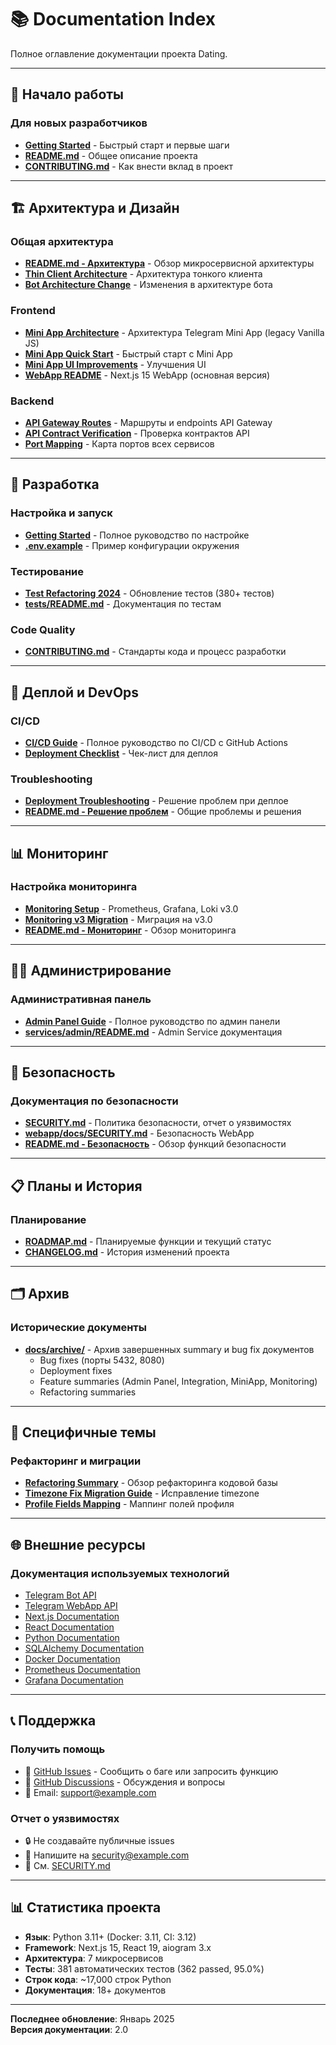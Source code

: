 # 📚 Documentation Index

Полное оглавление документации проекта Dating.

---

## 🚀 Начало работы

### Для новых разработчиков
- **[Getting Started](GETTING_STARTED.md)** - Быстрый старт и первые шаги
- **[README.md](../README.md)** - Общее описание проекта
- **[CONTRIBUTING.md](../CONTRIBUTING.md)** - Как внести вклад в проект

---

## 🏗️ Архитектура и Дизайн

### Общая архитектура
- **[README.md - Архитектура](../README.md#архитектура)** - Обзор микросервисной архитектуры
- **[Thin Client Architecture](THIN_CLIENT_ARCHITECTURE.md)** - Архитектура тонкого клиента
- **[Bot Architecture Change](BOT_ARCHITECTURE_CHANGE.md)** - Изменения в архитектуре бота

### Frontend
- **[Mini App Architecture](MINIAPP_ARCHITECTURE.md)** - Архитектура Telegram Mini App (legacy Vanilla JS)
- **[Mini App Quick Start](MINIAPP_QUICK_START.md)** - Быстрый старт с Mini App
- **[Mini App UI Improvements](MINIAPP_UI_IMPROVEMENTS.md)** - Улучшения UI
- **[WebApp README](../webapp/README.md)** - Next.js 15 WebApp (основная версия)

### Backend
- **[API Gateway Routes](API_GATEWAY_ROUTES.md)** - Маршруты и endpoints API Gateway
- **[API Contract Verification](API_CONTRACT_VERIFICATION.md)** - Проверка контрактов API
- **[Port Mapping](PORT_MAPPING.md)** - Карта портов всех сервисов

---

## 🔧 Разработка

### Настройка и запуск
- **[Getting Started](GETTING_STARTED.md)** - Полное руководство по настройке
- **[.env.example](../.env.example)** - Пример конфигурации окружения

### Тестирование
- **[Test Refactoring 2024](TEST_REFACTORING_2024.md)** - Обновление тестов (380+ тестов)
- **[tests/README.md](../tests/README.md)** - Документация по тестам

### Code Quality
- **[CONTRIBUTING.md](../CONTRIBUTING.md)** - Стандарты кода и процесс разработки

---

## 🚢 Деплой и DevOps

### CI/CD
- **[CI/CD Guide](CI_CD_GUIDE.md)** - Полное руководство по CI/CD с GitHub Actions
- **[Deployment Checklist](DEPLOYMENT_CHECKLIST.md)** - Чек-лист для деплоя

### Troubleshooting
- **[Deployment Troubleshooting](DEPLOYMENT_TROUBLESHOOTING.md)** - Решение проблем при деплое
- **[README.md - Решение проблем](../README.md#решение-проблем)** - Общие проблемы и решения

---

## 📊 Мониторинг

### Настройка мониторинга
- **[Monitoring Setup](MONITORING_SETUP.md)** - Prometheus, Grafana, Loki v3.0
- **[Monitoring v3 Migration](MONITORING_V3_MIGRATION.md)** - Миграция на v3.0
- **[README.md - Мониторинг](../README.md#мониторинг)** - Обзор мониторинга

---

## 👨‍💼 Администрирование

### Административная панель
- **[Admin Panel Guide](ADMIN_PANEL_GUIDE.md)** - Полное руководство по админ панели
- **[services/admin/README.md](../services/admin/README.md)** - Admin Service документация

---

## 🔐 Безопасность

### Документация по безопасности
- **[SECURITY.md](../SECURITY.md)** - Политика безопасности, отчет о уязвимостях
- **[webapp/docs/SECURITY.md](../webapp/docs/SECURITY.md)** - Безопасность WebApp
- **[README.md - Безопасность](../README.md#безопасность)** - Обзор функций безопасности

---

## 📋 Планы и История

### Планирование
- **[ROADMAP.md](../ROADMAP.md)** - Планируемые функции и текущий статус
- **[CHANGELOG.md](../CHANGELOG.md)** - История изменений проекта

---

## 🗂️ Архив

### Исторические документы
- **[docs/archive/](archive/README.md)** - Архив завершенных summary и bug fix документов
  - Bug fixes (порты 5432, 8080)
  - Deployment fixes
  - Feature summaries (Admin Panel, Integration, MiniApp, Monitoring)
  - Refactoring summaries

---

## 📖 Специфичные темы

### Рефакторинг и миграции
- **[Refactoring Summary](REFACTORING_SUMMARY.md)** - Обзор рефакторинга кодовой базы
- **[Timezone Fix Migration Guide](TIMEZONE_FIX_MIGRATION_GUIDE.md)** - Исправление timezone
- **[Profile Fields Mapping](PROFILE_FIELDS_MAPPING.md)** - Маппинг полей профиля

---

## 🌐 Внешние ресурсы

### Документация используемых технологий
- [Telegram Bot API](https://core.telegram.org/bots/api)
- [Telegram WebApp API](https://core.telegram.org/bots/webapps)
- [Next.js Documentation](https://nextjs.org/docs)
- [React Documentation](https://react.dev)
- [Python Documentation](https://docs.python.org/3.12/)
- [SQLAlchemy Documentation](https://docs.sqlalchemy.org/en/20/)
- [Docker Documentation](https://docs.docker.com/)
- [Prometheus Documentation](https://prometheus.io/docs/)
- [Grafana Documentation](https://grafana.com/docs/)

---

## 📞 Поддержка

### Получить помощь
- 🐛 [GitHub Issues](https://github.com/erliona/dating/issues) - Сообщить о баге или запросить функцию
- 💬 [GitHub Discussions](https://github.com/erliona/dating/discussions) - Обсуждения и вопросы
- 📧 Email: support@example.com

### Отчет о уязвимостях
- 🔒 Не создавайте публичные issues
- 📧 Напишите на security@example.com
- 📄 См. [SECURITY.md](../SECURITY.md)

---

## 📊 Статистика проекта

- **Язык**: Python 3.11+ (Docker: 3.11, CI: 3.12)
- **Framework**: Next.js 15, React 19, aiogram 3.x
- **Архитектура**: 7 микросервисов
- **Тесты**: 381 автоматических тестов (362 passed, 95.0%)
- **Строк кода**: ~17,000 строк Python
- **Документация**: 18+ документов

---

**Последнее обновление**: Январь 2025  
**Версия документации**: 2.0
